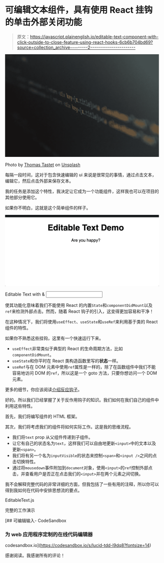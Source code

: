 # 可编辑文本组件，具有使用 React 挂钩的单击外部关闭功能

> 原文：<https://javascript.plainenglish.io/editable-text-component-with-click-outside-to-close-feature-using-react-hooks-6cb6b704bd69?source=collection_archive---------2----------------------->

![](img/402921e4013ea3d630a2ddddd7d2b915.png)

Photo by [Thomas Tastet](https://unsplash.com/@thomast_404?utm_source=unsplash&utm_medium=referral&utm_content=creditCopyText) on [Unsplash](https://unsplash.com/search/photos/react?utm_source=unsplash&utm_medium=referral&utm_content=creditCopyText)

每隔一段时间，这对于包含快速编辑的 ui 来说是很常见的事情，通过点击文本，编辑它，然后点击外部来保存文本。

我的任务是添加这个特性，我决定让它成为一个功能组件，这样我也可以在项目的其他部分使用它。

如果你不明白，这就是这个简单组件的样子。

![](img/b026bf3f7142ce2953a659df0687b194.png)

Editable Text with <span> & <input>

使其功能化意味着我们不能使用 React 的内置`State`和`componentDidMount`以及`ref`来检测外部点击。然而，随着 React 钩子的引入，这变得更加容易和干净！

在这种情况下，我们将使用`useEffect`、`useState`和`useRef`来利用基于类的 React 组件的特性。

如果你不熟悉这些挂钩，这里有一个快速运行下来。

*   `useEffect`非常类似于典型的 React 的生命周期方法，比如`componentDidMount`。
*   `useState`和你平时在 React 类构造函数里写的**状态**一样。
*   `useRef`与在 DOM 元素中使用`ref`属性是一样的，除了在函数组件中我们不能容易地访问 DOM 的`ref`，所以这是一个 goto 方法，只要你想访问一个 DOM 元素。

更多的细节，你应该阅读[介绍反应钩子](https://reactjs.org/docs/hooks-intro.html)。

好的。所以我们已经掌握了关于反作用钩子的知识。我们如何在我们自己的组件中利用这些特性。

首先，我们将编写组件的 HTML 框架。

其次，我们将考虑我们的组件将如何实际工作。这是我的思维流程。

*   我们将`text` prop 从父组件传递到子组件。
*   让它有自己的状态名为`text`，这样我们可以自由地更新`<input>`中的文本以及更新`<span>`。
*   我们将有另一个名为`inputVisible`的状态来控制`<span>`和`<input />`之间的点击切换特性。
*   通过将`mousedown`事件附加到`document`对象，使用`<input>`的`ref`控制外部点击，并查看用户是否正在点击我们的`<input>`并在两个元素之间切换。

我不会解释完整代码的非常详细的方面，但我包括了一些有用的注释，所以你可以得到我如何在代码中安排思想流的要点。

EditableText.js

完整的工作演示

[](https://codesandbox.io/s/lucid-tdd-l9dq8?fontsize=14) [## 可编辑输入- CodeSandbox

### 为 web 应用程序定制的在线代码编辑器

codesandbox.io](https://codesandbox.io/s/lucid-tdd-l9dq8?fontsize=14) 

感谢阅读。我感谢所有的评论！